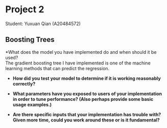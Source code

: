# Project 2
Student: Yuxuan Qian (A20484572)

## Boosting Trees
*What does the model you have implemented do and when should it be used?<br />
The gradient boosting tree I have implemented is one of the machine learning methods that can predict the regression. 
  
* __How did you test your model to determine if it is working reasonably correctly?__<br />
  
* __What parameters have you exposed to users of your implementation in order to tune performance? (Also perhaps provide some basic usage examples.)__<br />
  
* __Are there specific inputs that your implementation has trouble with? Given more time, could you work around these or is it fundamental?__<br />
  
